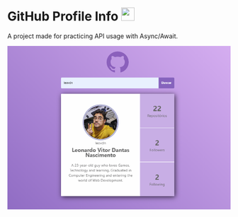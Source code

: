 # GitHub Profile Info <img width="30px" height="30px" src="https://image.flaticon.com/icons/svg/25/25231.svg">
A project made for practicing API usage with Async/Await.

<img src="./img/API.github.io.png">

